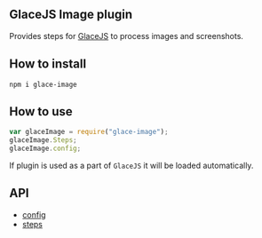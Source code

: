 ## GlaceJS Image plugin

Provides steps for [GlaceJS](https://glacejs.github.io/glace-core/) to process images and screenshots.

## How to install

```
npm i glace-image
```

## How to use

```javascript
var glaceImage = require("glace-image");
glaceImage.Steps;
glaceImage.config;
```

If plugin is used as a part of `GlaceJS` it will be loaded automatically.

## API

- [config](GlaceConfig.html)
- [steps](ImageSteps.html)
